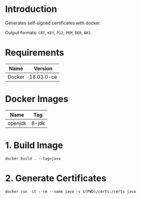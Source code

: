 # Introduction

Generates self-signed certificates with docker.

Output formats: ```CRT```, ```KEY```, ```P12```, ```PEM```, ```DER```, ```BKS```

# Requirements

Name   | Version
-------|-----------
Docker | 18.03.0-ce

# Docker Images

Name    | Tag
--------|------
openjdk | 8-jdk

# 1. Build Image

```docker
docker build . --tag=java
```

# 2. Generate Certificates

```docker
docker run -it --rm --name java -v $(PWD)/certs:/certs java
```